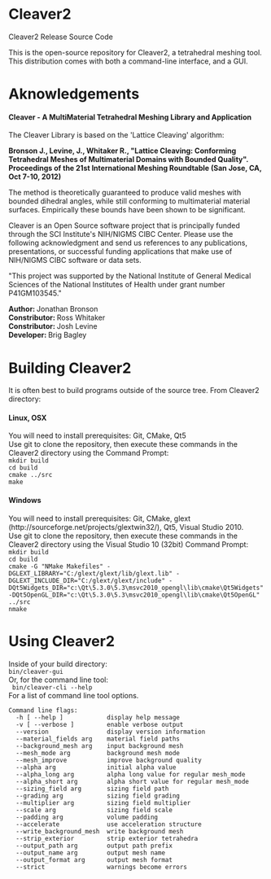 Cleaver2
========

Cleaver2 Release Source Code

This is the open-source repository for Cleaver2, a tetrahedral meshing tool. 
This distribution comes with both a command-line interface, and a GUI.

Aknowledgements
========

<h4>Cleaver - A MultiMaterial Tetrahedral Meshing Library and Application</h4>

The Cleaver Library is based on the 'Lattice Cleaving' algorithm:

<strong>Bronson J., Levine, J., Whitaker R., "Lattice Cleaving: Conforming Tetrahedral Meshes of Multimaterial Domains with Bounded Quality". Proceedings of the 21st International Meshing Roundtable (San Jose, CA, Oct 7-10, 2012)</strong>

The method is theoretically guaranteed to produce valid meshes with bounded dihedral angles, while still conforming to multimaterial material surfaces. Empirically these bounds have been shown to be significant.

Cleaver is an Open Source software project that is principally funded through the SCI Institute's NIH/NIGMS CIBC Center. Please use the following acknowledgment and send us references to any publications, presentations, or successful funding applications that make use of NIH/NIGMS CIBC software or data sets.

"This project was supported by the National Institute of General Medical Sciences of the National Institutes of Health under grant number P41GM103545."

<strong>Author: </strong> Jonathan Bronson<br/>
<strong>Constributor: </strong> Ross Whitaker<br/>
<strong>Constributor: </strong> Josh Levine<br/>
<strong>Developer: </strong> Brig Bagley<br/>

Building Cleaver2
========
It is often best to build programs outside of the source tree. From Cleaver2 directory:

<h4>Linux, OSX</h4>
You will need to install prerequisites: Git, CMake, Qt5<br/>
Use git to clone the repository, then execute these commands in the Cleaver2 directory using the Command Prompt:<br/>
<code>mkdir build</code><br/>
<code>cd build</code><br/>
<code>cmake ../src</code><br/>
<code>make</code><br/>

<h4>Windows</h4>
You will need to install prerequisites: Git, CMake, glext (<link>http://sourceforge.net/projects/glextwin32/</link>), Qt5, Visual Studio 2010. <br/>
Use git to clone the repository, then execute these commands in the Cleaver2 directory using the Visual Studio 10 (32bit) Command Prompt:<br/>
<code>mkdir build</code><br/>
<code>cd build</code><br/>
<code>cmake -G "NMake Makefiles" -DGLEXT_LIBRARY="C:/glext/glext/lib/glext.lib" -DGLEXT_INCLUDE_DIR="C:/glext/glext/include" -DQt5Widgets_DIR="c:\Qt\5.3.0\5.3\msvc2010_opengl\lib\cmake\Qt5Widgets" -DQt5OpenGL_DIR="c:\Qt\5.3.0\5.3\msvc2010_opengl\lib\cmake\Qt5OpenGL"  ../src</code><br/>
<code>nmake</code><br/>


Using Cleaver2
========
Inside of your build directory:<br/>
<code>bin/cleaver-gui</code><br/>
Or, for the command line tool:<br/>
<code> bin/cleaver-cli --help</code><br/>
For a list of command line tool options.


    Command line flags:
      -h [ --help ]            display help message
      -v [ --verbose ]         enable verbose output
      --version                display version information
      --material_fields arg    material field paths
      --background_mesh arg    input background mesh
      --mesh_mode arg          background mesh mode
      --mesh_improve           improve background quality
      --alpha arg              initial alpha value
      --alpha_long arg         alpha long value for regular mesh_mode
      --alpha_short arg        alpha short value for regular mesh_mode
      --sizing_field arg       sizing field path
      --grading arg            sizing field grading
      --multiplier arg         sizing field multiplier
      --scale arg              sizing field scale
      --padding arg            volume padding
      --accelerate             use acceleration structure
      --write_background_mesh  write background mesh
      --strip_exterior         strip exterior tetrahedra
      --output_path arg        output path prefix
      --output_name arg        output mesh name
      --output_format arg      output mesh format
      --strict                 warnings become errors
